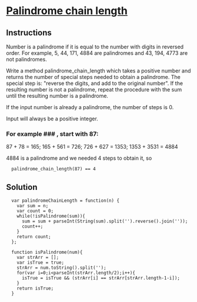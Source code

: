 # [Palindrome chain length](https://www.codewars.com/kata/palindrome-chain-length/train/javascript)

## Instructions
  
  Number is a palindrome if it is equal to the number with digits in reversed order. For example, 5, 44, 171, 4884 are palindromes and 43, 194, 4773 are not palindromes.

  Write a method palindrome_chain_length which takes a positive number and returns the number of special steps needed to obtain a palindrome. The special step is: "reverse the digits, and add to the original number". If the resulting number is not a palindrome, repeat the procedure with the sum until the resulting number is a palindrome.

  If the input number is already a palindrome, the number of steps is 0.

  Input will always be a positive integer.

  ### For example ### , start with 87:

  87 + 78 = 165; 165 + 561 = 726; 726 + 627 = 1353; 1353 + 3531 = 4884

  4884 is a palindrome and we needed 4 steps to obtain it, so 

```
  palindrome_chain_length(87) == 4
```
  
## Solution

```
  var palindromeChainLength = function(n) {
    var sum = n;
    var count = 0;
    while(!isPalindrome(sum)){
      sum = sum + parseInt(String(sum).split('').reverse().join(''));
      count++;
    }
    return count;
  };

  function isPalindrome(num){
    var strArr = [];
    var isTrue = true;
    strArr = num.toString().split('');
    for(var i=0;i<parseInt(strArr.length/2);i++){
      isTrue = isTrue && (strArr[i] == strArr[strArr.length-1-i]);
    }
    return isTrue;
  }
```

